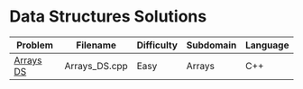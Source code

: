 # Data Structures Solutions

| Problem | Filename | Difficulty | Subdomain | Language |
| --- | --- | --- | --- | -- | 
| [Arrays DS](https://www.hackerrank.com/challenges/arrays-ds/problem)<a name="Arrays DS"></a> | Arrays_DS.cpp | Easy | Arrays | C++ |
